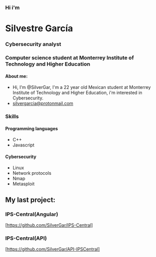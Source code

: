 ### Hi i'm
# Silvestre García
### Cybersecurity analyst
### Computer science student at Monterrey Institute of Technology and Higher Education
#### About me:
- Hi, I’m @SilverGar, I'm a 22 year old Mexican student at Monterrey Institute of Technology and Higher Education, i'm interested in Cybersecurity.
- silvergarcia@protonmail.com
### Skills
#### Programming languages
- C++
- Javascript
#### Cybersecurity
- Linux
- Network protocols
- Nmap
- Metasploit

## My last project:
### IPS-Central(Angular)
[https://github.com/SilverGar/IPS-Central]

### IPS-Central(API)
[https://github.com/SilverGar/API-IPSCentral]

